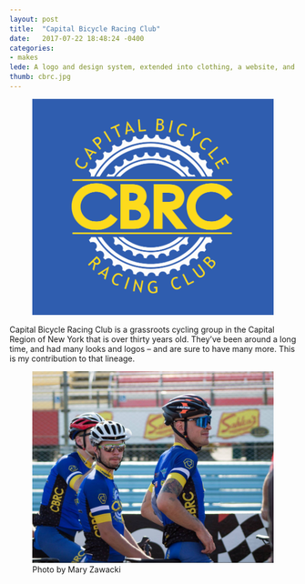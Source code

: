 ```yaml
---
layout: post
title:  "Capital Bicycle Racing Club"
date:   2017-07-22 18:48:24 -0400
categories:
- makes
lede: A logo and design system, extended into clothing, a website, and other pieces.
thumb: cbrc.jpg
---
```


<figure class="left">
	<img src="/assets/img/work/cbrc-logo.png">
</figure>

Capital Bicycle Racing Club is a grassroots cycling group in the Capital Region of New York that is over thirty years old. They’ve been around a long time, and had many looks and logos – and are sure to have many more. This is my contribution to that lineage.

<figure class="left">
	<img src="/assets/img/work/cbrc-kits.jpg">
	<figcaption>Photo by Mary Zawacki</figcaption>
<figure>